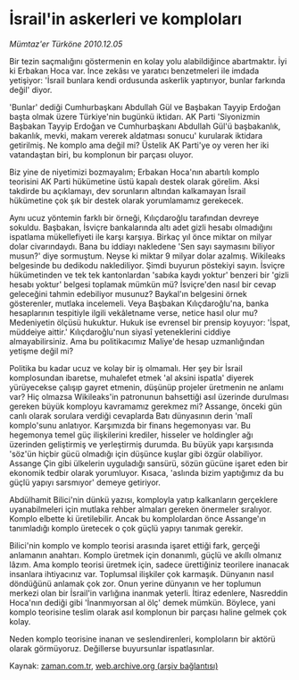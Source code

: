 # İsrail'in askerleri ve komploları

*Mümtaz'er Türköne 2010.12.05*

<td class="columnist-detail">
<p>Bir tezin saçmalığını göstermenin en kolay yolu alabildiğince abartmaktır. İyi ki Erbakan Hoca var. İnce zekâsı ve yaratıcı benzetmeleri ile imdada yetişiyor: 'İsrail bunlara kendi ordusunda askerlik yaptırıyor, bunlar farkında değil' diyor.</p>
<p><p>'Bunlar' dediği Cumhurbaşkanı Abdullah Gül ve Başbakan Tayyip Erdoğan başta olmak üzere Türkiye'nin bugünkü iktidarı. AK Parti 'Siyonizmin Başbakan Tayyip Erdoğan ve Cumhurbaşkanı Abdullah Gül'ü başbakanlık, bakanlık, mevki, makam vererek aldatması sonucu' kurularak iktidara getirilmiş. Ne komplo ama değil mi? Üstelik AK Parti'ye oy veren her iki vatandaştan biri, bu komplonun bir parçası oluyor.
<p>Biz yine de niyetimizi bozmayalım; Erbakan Hoca'nın abartılı komplo teorisini AK Parti hükümetine üstü kapalı destek olarak görelim. Aksi takdirde bu açıklamayı, dev sorunların altından kalkamayan İsrail hükümetine çok şık bir destek olarak yorumlamamız gerekecek.
<p>Aynı ucuz yöntemin farklı bir örneği, Kılıçdaroğlu tarafından devreye sokuldu. Başbakan, İsviçre bankalarında altı adet gizli hesabı olmadığını ispatlama mükellefiyeti ile karşı karşıya. Birkaç yıl önce miktar on milyar dolar civarındaydı. Bana bu iddiayı nakledene 'Sen sayı saymasını biliyor musun?' diye sormuştum. Neyse ki miktar 9 milyar dolar azalmış. Wikileaks belgesinde bu dedikodu naklediliyor. Şimdi buyurun pöstekiyi sayın. İsviçre hükümetinden ve tek tek kantonlardan 'sabıka kaydı yoktur' benzeri bir 'gizli hesabı yoktur' belgesi toplamak mümkün mü? İsviçre'den nasıl bir cevap geleceğini tahmin edebiliyor musunuz? Baykal'ın belgesini örnek gösterenler, mutlaka incelemeli. Veya Başbakan Kılıçdaroğlu'na, banka hesaplarının tespitiyle ilgili vekâletname verse, netice hasıl olur mu? Medeniyetin ölçüsü hukuktur. Hukuk ise evrensel bir prensip koyuyor: 'İspat, müddeiye aittir.' Kılıçdaroğlu'nun siyasî yeteneklerini ciddiye almayabilirsiniz. Ama bu politikacımız Maliye'de hesap uzmanlığından yetişme değil mi?
<p>Politika bu kadar ucuz ve kolay bir iş olmamalı. Her şey bir İsrail komplosundan ibaretse, muhalefet etmek 'al aksini ispatla' diyerek yürüyecekse çalışıp gayret etmenin, düşünüp projeler üretmenin ne anlamı var? Hiç olmazsa Wikileaks'in patronunun bahsettiği asıl üzerinde durulması gereken büyük komployu kavramamız gerekmez mi? Assange, önceki gün canlı olarak sorulara verdiği cevaplarda Batı dünyasının derin 'malî komplo'sunu anlatıyor. Karşımızda bir finans hegemonyası var. Bu hegemonya temel güç ilişkilerini krediler, hisseler ve holdingler ağı üzerinden geliştirmiş ve yerleştirmiş durumda. Bu büyük yapı karşısında 'söz'ün hiçbir gücü olmadığı için düşünce kuşlar gibi özgür olabiliyor. Assange Çin gibi ülkelerin uyguladığı sansürü, sözün gücüne işaret eden bir ekonomik tedbir olarak yorumluyor. Kısaca, 'aslında bizim yaptığımız da bu güçlü yapıyı sarsmıyor' demeye getiriyor.
<p>Abdülhamit Bilici'nin dünkü yazısı, komployla yatıp kalkanların gerçeklere uyanabilmeleri için mutlaka rehber almaları gereken önermeler sıralıyor. Komplo elbette ki üretilebilir. Ancak bu komplolardan önce Assange'ın tanımladığı komplo üretecek o çok güçlü yapıyı tanımak gerekir.
<p>Bilici'nin komplo ve komplo teorisi arasında işaret ettiği fark, gerçeği anlamanın anahtarı. Komplo üretmek için donanımlı, güçlü ve akıllı olmanız lâzım. Ama komplo teorisi üretmek için, sadece ürettiğiniz teorilere inanacak insanlara ihtiyacınız var. Toplumsal ilişkiler çok karmaşık. Dünyanın nasıl döndüğünü anlamak çok zor. Onun yerine dünyanın ve her toplumun merkezi olan bir İsrail'in varlığına inanmak yeterli. İtiraz edenlere, Nasreddin Hoca'nın dediği gibi 'İnanmıyorsan al ölç' demek mümkün. Böylece, yani komplo teorisine teslim olarak asıl komplonun bir parçası haline gelmek çok kolay.
<p>Neden komplo teorisine inanan ve seslendirenleri, komploların bir aktörü olarak görmüyoruz. Değillerse buyursunlar ispatlasınlar. </p>
<a href="http://web.archive.org/web/20101209043835/mailto:m.turkone@zaman.com.tr">
</a></p></p></p></p></p></p></p></td>

Kaynak: [zaman.com.tr](http://zaman.com.tr/yazar.do?yazino=1060975), [web.archive.org (arşiv bağlantısı)](http://web.archive.org/web/20101209043835/http://www.zaman.com.tr:80/yazar.do?yazino=1060975)
